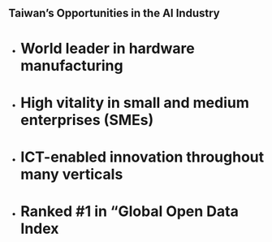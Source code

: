 ## **Taiwan’s Opportunities in the AI Industry**
* # World leader in hardware manufacturing
* # High vitality in small and medium enterprises (SMEs)
* # ICT-enabled innovation throughout many verticals
* # Ranked #1 in “Global Open Data Index
